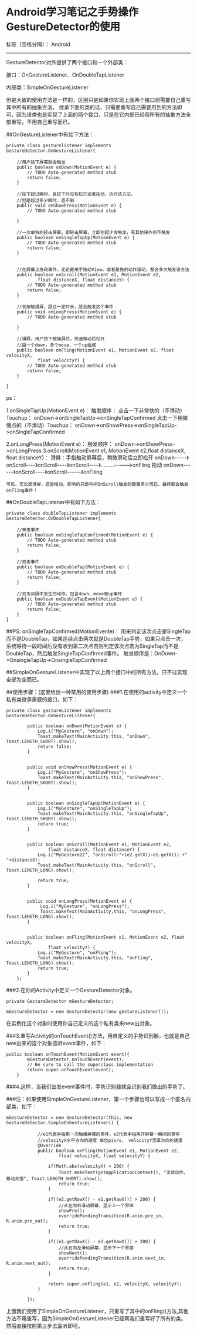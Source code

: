 ﻿# Android学习笔记之手势操作GestureDetector的使用

标签（空格分隔）： Android

---

GestureDetector对外提供了两个接口和一个外部类：


接口：OnGestureListener、OnDoubleTapListener


内部类：SimpleOnGestureListener

但是大致的使用方法是一样的，区别只是如果你实现上面两个接口则需要自己重写其中所有的抽象方法。
继承下面的类的话，只需要重写自己需要用到的方法即可，因为该类也是实现了上面的两个接口，只是在它内部已经将所有的抽象方法全部重写，不用自己重写而已。

##OnGestureListener中有如下方法：

```
private class gesturelistener implements GestureDetector.OnGestureListener{  

    //用户按下屏幕就会触发
    public boolean onDown(MotionEvent e) {  
        // TODO Auto-generated method stub  
        return false;  
    }  
    
    //按下超过瞬时，且按下时没有松开或者拖动，执行该方法。
    //但是超过多少瞬时，查不到
    public void onShowPress(MotionEvent e) {  
        // TODO Auto-generated method stub  
          
    }  
  
    //一次单独的轻击屏幕，即轻击屏幕，立即抬起才会触发，有其他操作则不触发
    public boolean onSingleTapUp(MotionEvent e) {  
        // TODO Auto-generated method stub  
        return false;  
    }  
  
  
    //在屏幕上拖动事件，无论是用手拖动View，或者是拖的动作滚动，都会多次触发该方法
    public boolean onScroll(MotionEvent e1, MotionEvent e2,  
            float distanceX, float distanceY) {  
        // TODO Auto-generated method stub  
        return false;  
    }  
  
    //长按触摸屏，超过一定时长，就会触发这个事件
    public void onLongPress(MotionEvent e) {  
        // TODO Auto-generated method stub  
          
    }  
  
    //滑屛，用户按下触摸屏后，快速移动后松开
    //由一个down，多个move，一个up组成
    public boolean onFling(MotionEvent e1, MotionEvent e2, float velocityX,  
            float velocityY) {  
        // TODO Auto-generated method stub  
        return false;  
    }  
      
}  
```

ps：


1.onSingleTapUp(MotionEvent e)：
触发顺序：
    点击一下非常快的（不滑动）Touchup：
    onDown->onSingleTapUp->onSingleTapConfirmed 
    点击一下稍微慢点的（不滑动）Touchup：
    onDown->onShowPress->onSingleTapUp->onSingleTapConfirmed

2.onLongPress(MotionEvent e)：
触发顺序：
    onDown->onShowPress->onLongPress
3.onScroll(MotionEvent e1, MotionEvent e2,float distanceX, float distanceY)：
 滑屏：手指触动屏幕后，稍微滑动后立即松开
    onDown-----》onScroll----》onScroll----》onScroll----》………----->onFling
    拖动
    onDown------》onScroll----》onScroll------》onFiling

    可见，无论是滑屏，还是拖动，影响的只是中间OnScroll触发的数量多少而已，最终都会触发onFling事件！

##OnDoubleTapListener中有如下方法：
```
private class doubleTapListener implements GestureDetector.OnDoubleTapListener{  
  
    //单击事件
    public boolean onSingleTapConfirmed(MotionEvent e) {  
        // TODO Auto-generated method stub  
        return false;  
    }  
  
    //双击事件
    public boolean onDoubleTap(MotionEvent e) {  
        // TODO Auto-generated method stub  
        return false;  
    }  
  
    //双击间隔中发生的动作，包含down、move和up事件
    public boolean onDoubleTapEvent(MotionEvent e) {  
        // TODO Auto-generated method stub  
        return false;  
    }  
}  
```
##PS:
onSingleTapConfirmed(MotionEvente)：
用来判定该次点击是SingleTap而不是DoubleTap，如果连续点击两次就是DoubleTap手势，如果只点击一次，系统等待一段时间后没有收到第二次点击则判定该次点击为SingleTap而不是DoubleTap，然后触发SingleTapConfirmed事件。
触发顺序是：OnDown->OnsingleTapUp->OnsingleTapConfirmed

##SimpleOnGestureListener中实现了以上两个接口中的所有方法，只不过实现全部为空而已。

##使用步骤：(这里给出一种常用的使用步骤)
###1.在使用的activity中定义一个私有类继承需要的接口，如下：
```
private class gestureListener implements GestureDetector.OnGestureListener{  
  
        public boolean onDown(MotionEvent e) {  
            Log.i("MyGesture", "onDown");     
            Toast.makeText(MainActivity.this, "onDown", Toast.LENGTH_SHORT).show();     
            return false;  
        }  
  
       
        public void onShowPress(MotionEvent e) {  
            Log.i("MyGesture", "onShowPress");     
            Toast.makeText(MainActivity.this, "onShowPress", Toast.LENGTH_SHORT).show();     
        }  
  
      
        public boolean onSingleTapUp(MotionEvent e) {  
            Log.i("MyGesture", "onSingleTapUp");     
            Toast.makeText(MainActivity.this, "onSingleTapUp", Toast.LENGTH_SHORT).show();     
            return true;     
        }  
  
             
        public boolean onScroll(MotionEvent e1, MotionEvent e2,  
                float distanceX, float distanceY) {  
            Log.i("MyGesture22", "onScroll:"+(e2.getX()-e1.getX()) +"   "+distanceX);     
            Toast.makeText(MainActivity.this, "onScroll", Toast.LENGTH_LONG).show();     
              
            return true;     
        }  
  
             
        public void onLongPress(MotionEvent e) {  
             Log.i("MyGesture", "onLongPress");     
             Toast.makeText(MainActivity.this, "onLongPress", Toast.LENGTH_LONG).show();     
        }  
  
             
        public boolean onFling(MotionEvent e1, MotionEvent e2, float velocityX,  
                float velocityY) {  
            Log.i("MyGesture", "onFling");     
            Toast.makeText(MainActivity.this, "onFling", Toast.LENGTH_LONG).show();     
            return true;  
        }  
    }; 
```
###2.在你的Activity中定义一个GestureDetector对象。
```
private GestureDetector mGestureDetector;  

mGestureDetector = new GestureDetector(new gestureListener());
```
在实例化这个对象时使用你自己定义的这个私有类来new出对象。

###3.重写Activity的onTouchEvent()方法，用自定义的手势识别器，也就是自己new出来的这个对象监听event事件，如下：
```
public boolean onTouchEvent(MotionEvent event){   
        mGestureDetector.onTouchEvent(event);  
        // Be sure to call the superclass implementation  
        return super.onTouchEvent(event);  
    }  
```
###4.这样，当我们出发event事件时，手势识别器就会识别我们做出的手势了。

###注：如果使用SimpleOnGestureListener，第一个步骤也可以写成一个匿名内部类，如下：
```
mGestureDetector = new GestureDetector(this, new GestureDetector.SimpleOnGestureListener() {

			//e1代表手指第一次触摸屏幕的事件，e2代表手指离开屏幕一瞬间的事件
			//velocityX水平方向的速度 单位pix/s， velocityY竖直方向的速度
			@Override
			public boolean onFling(MotionEvent e1, MotionEvent e2,
					float velocityX, float velocityY) {
				
				if(Math.abs(velocityX) < 200) {
					Toast.makeText(getApplicationContext(), "无效动作，移动太慢", Toast.LENGTH_SHORT).show();
					return true;
				}
				
				if((e2.getRawX() - e1.getRawX()) > 200) {
					//从左向右滑动屏幕，显示上一个界面
					showPre();
					overridePendingTransition(R.anim.pre_in, R.anim.pre_out);
					return true;
				}
				
				if((e1.getRawX() - e2.getRawX()) > 200) {
					//从右向左滑动屏幕，显示下一个界面
					showNext();
					overridePendingTransition(R.anim.next_in, R.anim.next_out);
					return true;
				}
				
				return super.onFling(e1, e2, velocityX, velocityY);
			}
			
		});
```
上面我们使用了SimpleOnGestureListener，只重写了其中的onFling()方法,其他方法不用重写，因为SimpleOnGestureListener已经帮我们重写好了所有的类。
然后直接按照第三步去监听即可。
